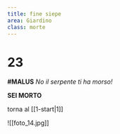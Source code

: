 ```yaml
---
title: fine siepe
area: Giardino
class: morte
---
```

# 23
**#MALUS**
_No il serpente ti ha morso!_

**SEI MORTO**

torna al [[1-start|1]]

![[foto_14.jpg]]